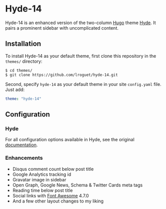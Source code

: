 # Hyde-14
Hyde-14 is an enhanced version of the two-column [Hugo](https://gohugo.io) theme [Hyde](https://github.com/spf13/hyde). It pairs a prominent sidebar with uncomplicated content.

## Installation
To install Hyde-14 as your default theme, first clone this repository in the `themes/` directory:

    $ cd themes/
    $ git clone https://github.com/lroguet/hyde-14.git

Second, specify `hyde-14` as your default theme in your site `config.yaml` file. Just add:

```yaml
theme: "hyde-14"
```   

## Configuration
### Hyde
For all configuration options available in Hyde, see the original [documentation](https://github.com/spf13/hyde#options).

### Enhancements

- Disqus comment count below post title
- Google Analytics tracking id
- Gravatar image in sidebar
- Open Graph, Google News, Schema & Twitter Cards meta tags
- Reading time below post title
- Social links with [Font Awesome](http://fontawesome.io/) 4.7.0
- And a few other layout changes to my liking
